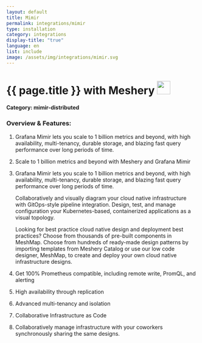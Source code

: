 ```yaml
---
layout: default
title: Mimir
permalink: integrations/mimir
type: installation
category: integrations
display-title: "true"
language: en
list: include
image: /assets/img/integrations/mimir.svg
---
```


<h1>{{ page.title }} with Meshery <img src="{{ page.image }}" style="width: 35px; height: 35px;" /></h1>


#### Category: mimir-distributed

### Overview & Features:
1. Grafana Mimir lets you scale to 1 billion metrics and beyond, with high availability, multi-tenancy, durable storage, and blazing fast query performance over long periods of time.

2. Scale to 1 billion metrics and beyond with Meshery and Grafana Mimir

4. 
    Grafana Mimir lets you scale to 1 billion metrics and beyond, with high availability, multi-tenancy, durable storage, and blazing fast query performance over long periods of time.



    Collaboratively and visually diagram your cloud native infrastructure with GitOps-style pipeline integration. Design, test, and manage configuration your Kubernetes-based, containerized applications as a visual topology.



    Looking for best practice cloud native design and deployment best practices? Choose from thousands of pre-built components in MeshMap. Choose from hundreds of ready-made design patterns by importing templates from Meshery Catalog or use our low code designer, MeshMap, to create and deploy your own cloud native infrastructure designs.



5. Get 100% Prometheus compatible, including remote write, PromQL, and alerting

6. High availability through replication

7. Advanced multi-tenancy and isolation

8. Collaborative Infrastructure as Code

9. Collaboratively manage infrastructure with your coworkers synchronously sharing the same designs.

